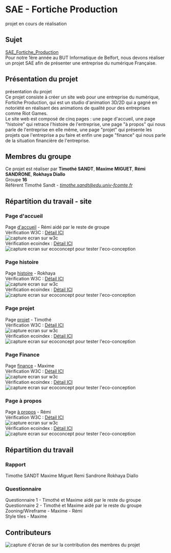 # SAE - Fortiche Production
projet en cours de réalisation

## Sujet

[SAE_Fortiche_Production](https://timothesandt.github.io/SAE_Fortiche_Production/) <br>
Pour notre 1ère année au BUT Informatique de Belfort, nous devons réaliser un projet SAE afin de présenter une entreprise du numérique Française. <br>



## Présentation du projet

présentation du projet <br>
Ce projet consiste à créer un site web pour une entreprise du numérique, Fortiche Production, qui est un studio d'animation 3D/2D qui a gagné en notoriété en réalisant des animations de qualité pour des entreprises comme Riot Games. <br>
Le site web est composé de cinq pages : une page d'accueil, une page "histoire" qui retrace l'histoire de l'entreprise, une page "à propos" qui nous parle de l'entreprise en elle même, une page "projet" qui présente les projets que l'entreprise a pu faire et enfin une page "finance" qui nous parle de la situation financière de l'entreprise. <br>



## Membres du groupe

Ce projet est réaliser par **Timothé SANDT**, **Maxime MIGUET**, **Rémi SANDRONE**, **Rokhaya Diallo** <br>
Groupe **16** <br>
Référent Timothé Sandt - *timothe.sandt@edu.univ-fcomte.fr* <br>


## Répartition du travail - site

### Page d'accueil

Page [d'accueil]() - Rémi aidé par le reste de groupe 
<br>
Vérification W3C : [Détail ICI](https://validator.w3.org/nu/?showsource=yes&showoutline=yes&showimagereport=yes&doc=https%3A%2F%2Ftimothesandt.github.io%2FSAE_Fortiche_Production%2Findex.html)
<br>
<img src="doc/W3C_accueil.png" style="width=400px" alt="capture ecran sur w3c">
<br>
Vérification ecoindex : [Détail ICI](https://www.ecoindex.fr/resultat/?id=8f88570f-83f4-4835-bbc2-f39ca8850932#score-details)
<br>
<img src="doc/ecoindex_accueil.png" style="width=400px" alt="capture ecran sur ecoconcept pour tester l'eco-conception">


### Page histoire

Page [histoire](https://timothesandt.github.io/SAE_Fortiche_Production/histoire.html) - Rokhaya 
<br>
Vérification W3C : [Détail ICI](https://validator.w3.org/nu/?showsource=yes&showoutline=yes&showimagereport=yes&doc=https%3A%2F%2Ftimothesandt.github.io%2FSAE_Fortiche_Production%2Fhistoire.html)
<br>
<img src="doc/W3C_histoire.png" style="width=400px" alt="capture ecran sur w3c">
<br>
Vérification ecoindex : [Détail ICI](https://www.ecoindex.fr/resultat/?id=14b04543-147a-4432-915d-96ad9f26bf8f)
<br>
<img src="doc/ecoindex_histoire.png" style="width=400px" alt="capture ecran sur ecoconcept pour tester l'eco-conception">

### Page projet

Page [projet](https://timothesandt.github.io/SAE_Fortiche_Production/projet.html) - Timothé 
<br>
Vérification W3C : [Détail ICI](https://validator.w3.org/nu/?showsource=yes&showoutline=yes&showimagereport=yes&doc=https%3A%2F%2Ftimothesandt.github.io%2FSAE_Fortiche_Production%2Fprojet.html)
<br>
<img src="doc/W3C_projet.png" style="width=400px" alt="capture ecran sur w3c">
<br>
Vérification ecoindex : [Détail ICI](https://www.ecoindex.fr/resultat/?id=c9c12fcc-bf2c-4036-800c-83db9c275909)
<br>
<img src="doc/ecoindex_projet.png" style="width=400px" alt="capture ecran sur ecoconcept pour tester l'eco-conception">

### Page Finance

Page [finance](https://timothesandt.github.io/SAE_Fortiche_Production/Finance.html) - Maxime 
<br>
Vérification W3C : [Détail ICI](https://validator.w3.org/nu/?showsource=yes&showoutline=yes&showimagereport=yes&doc=https%3A%2F%2Ftimothesandt.github.io%2FSAE_Fortiche_Production%2FFinance.html)
<br>
<img src="doc/W3C_finance.png" style="width=400px" alt="capture ecran sur w3c">
<br>
Vérification ecoindex : [Détail ICI](https://www.ecoindex.fr/resultat/?id=bc02fcb0-c7f7-4f8a-84fc-fb0c3178d454)
<br>
<img src="doc/ecoindex_finance.png" style="width=400px" alt="capture ecran sur ecoconcept pour tester l'eco-conception">

### Page à propos

Page [à propos](https://timothesandt.github.io/SAE_Fortiche_Production/A_propos.html) - Rémi 
<br>
Vérification W3C : [Détail ICI](https://validator.w3.org/nu/?showsource=yes&showoutline=yes&showimagereport=yes&doc=https%3A%2F%2Ftimothesandt.github.io%2FSAE_Fortiche_Production%2FA_propos.html)
<br>
<img src="doc/W3C_a_propos.png" style="width=400px" alt="capture ecran sur w3c">
<br>
Vérification ecoindex : [Détail ICI](https://www.ecoindex.fr/resultat/?id=bf6665f7-6b28-46a1-a313-168706f3684f)
<br>
<img src="doc/ecoindex_a_propos.png" style="width=400px" alt="capture ecran sur ecoconcept pour tester l'eco-conception">

## Répartition du travail 

### Rapport

Timothe SANDT
Maxime Miguet
Remi Sandrone
Rokhaya Diallo

### Questionnaire

Questionnaire 1 - Timothé et Maxime aidé par le reste du groupe<br>
Questionnaire 2 - Timothé et Maxime aidé par le reste du groupe<br>
Zooning/Wireframe - Maxime - Rémi<br>
Style tiles - Maxime<br>



## Contributeurs


![capture d'écran de sur la contribution des membres du projet](doc/livrable2_contributors.png)